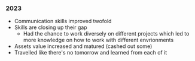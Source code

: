 ### 2023
- Communication skills improved twofold
- Skills are closing up their gap
  - Had the chance to work  diversely on different projects which led to more knowledge on how to work with different envrionments
- Assets value increased and matured (cashed out some)
- Travelled like there's no tomorrow and learned from each of it
